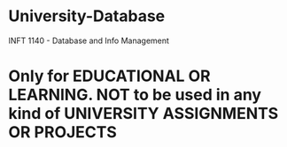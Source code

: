 # University-Database
INFT 1140 - Database and Info Management
# Only for EDUCATIONAL OR LEARNING. NOT to be used in any kind of UNIVERSITY ASSIGNMENTS OR PROJECTS
